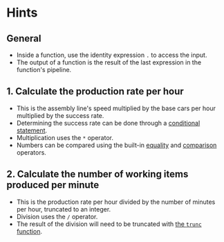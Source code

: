 # Hints

## General

- Inside a function, use the identity expression `.` to access the input.
- The output of a function is the result of the last expression in the function's pipeline.

## 1. Calculate the production rate per hour

- This is the assembly line's speed multiplied by the base cars per hour multiplied by the success rate.
- Determining the success rate can be done through a [conditional statement][if-then-else].
- Multiplication uses the `*` operator.
- Numbers can be compared using the built-in [equality][eq] and [comparison][cmp] operators.

## 2. Calculate the number of working items produced per minute

- This is the production rate per hour divided by the number of minutes per hour, truncated to an integer.
- Division uses the `/` operator.
- The result of the division will need to be truncated with [the `trunc` function][math-funcs].

[eq]: https://jqlang.github.io/jq/manual/v1.7/#==-!=
[cmp]: https://jqlang.github.io/jq/manual/v1.7/#%3E-%3E=-%3C=-%3C
[if-then-else]: https://jqlang.github.io/jq/manual/v1.7/#if-then-else-end
[math-funcs]: https://jqlang.github.io/jq/manual/v1.7/#math